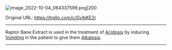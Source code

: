 ![image_2022-10-04_064337599.png\|200](/Items/Raptor%20Bane%20Extract%20-%20Attachments/6718845db30472d958dd7d72.png)

Original URL: https://trello.com/c/GvlbKE2r

---

Raptor Bane Extract is used in the treatment of [Acidosis](../Blood/Acidosis.md) by inducing [Vomiting](../Symptoms/Vomiting.md) in the patient to give them [Alkalosis](../Blood/Alkalosis.md).

---

